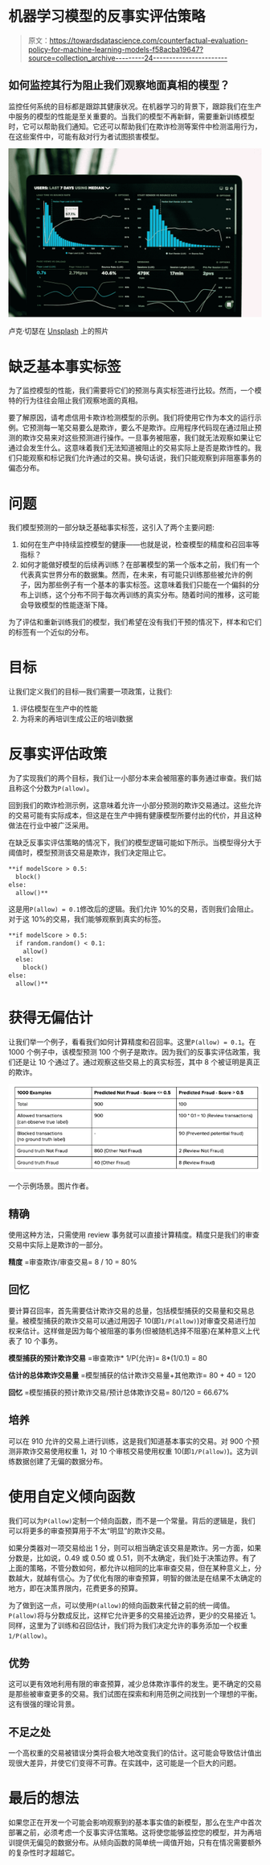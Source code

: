 # 机器学习模型的反事实评估策略

> 原文：<https://towardsdatascience.com/counterfactual-evaluation-policy-for-machine-learning-models-f58acba19647?source=collection_archive---------24----------------------->

## 如何监控其行为阻止我们观察地面真相的模型？

监控任何系统的目标都是跟踪其健康状况。在机器学习的背景下，跟踪我们在生产中服务的模型的性能是至关重要的。当我们的模型不再新鲜，需要重新训练模型时，它可以帮助我们通知。它还可以帮助我们在欺诈检测等案件中检测滥用行为，在这些案件中，可能有敌对行为者试图损害模型。

![](img/e914ed1ec9327dfa5ca9347641bfc7c3.png)

卢克·切瑟在 [Unsplash](https://unsplash.com?utm_source=medium&utm_medium=referral) 上的照片

# 缺乏基本事实标签

为了监控模型的性能，我们需要将它们的预测与真实标签进行比较。然而，一个模特的行为往往会阻止我们观察地面的真相。

要了解原因，请考虑信用卡欺诈检测模型的示例。我们将使用它作为本文的运行示例。它预测每一笔交易要么是欺诈，要么不是欺诈。应用程序代码现在通过阻止预测的欺诈交易来对这些预测进行操作。一旦事务被阻塞，我们就无法观察如果让它通过会发生什么。这意味着我们无法知道被阻止的交易实际上是否是欺诈性的。我们只能观察和标记我们允许通过的交易。换句话说，我们只能观察到非阻塞事务的偏态分布。

# 问题

我们模型预测的一部分缺乏基础事实标签，这引入了两个主要问题:

1.  如何在生产中持续监控模型的健康——也就是说，检查模型的精度和召回率等指标？
2.  如何才能做好模型的后续再训练？在部署模型的第一个版本之前，我们有一个代表真实世界分布的数据集。然而，在未来，有可能只训练那些被允许的例子，因为那些例子有一个基本的事实标签。这意味着我们只能在一个偏斜的分布上训练，这个分布不同于每次再训练的真实分布。随着时间的推移，这可能会导致模型的性能逐渐下降。

为了评估和重新训练我们的模型，我们希望在没有我们干预的情况下，样本和它们的标签有一个近似的分布。

# 目标

让我们定义我们的目标—我们需要一项政策，让我们:

1.  评估模型在生产中的性能
2.  为将来的再培训生成公正的培训数据

# 反事实评估政策

为了实现我们的两个目标，我们让一小部分本来会被阻塞的事务通过审查。我们姑且称这个分数为`P(allow)`。

回到我们的欺诈检测示例，这意味着允许一小部分预测的欺诈交易通过。这些允许的交易可能有实际成本，但这是在生产中拥有健康模型所要付出的代价，并且这种做法在行业中被广泛采用。

在缺乏反事实评估策略的情况下，我们的模型逻辑可能如下所示。当模型得分大于阈值时，模型预测该交易是欺诈，我们决定阻止它。

```
**if modelScore > 0.5: 
  block()
else:
  allow()**
```

这是用`P(allow) = 0.1`修改后的逻辑。我们允许 10%的交易，否则我们会阻止。对于这 10%的交易，我们能够观察到真实的标签。

```
**if modelScore > 0.5: 
  if random.random() < 0.1:
    allow() 
  else:
    block()
else:
  allow()**
```

# 获得无偏估计

让我们举一个例子，看看我们如何计算精度和召回率。这里`P(allow) = 0.1`。在 1000 个例子中，该模型预测 100 个例子是欺诈。因为我们的反事实评估政策，我们还是让 10 个通过了。通过观察这些交易上的真实标签，其中 8 个被证明是真正的欺诈。

![](img/612b82f6511d126d096d10dc2d8ccce1.png)

一个示例场景。图片作者。

## 精确

使用这种方法，只需使用 review 事务就可以直接计算精度。精度只是我们的审查交易中实际上是欺诈的一部分。

**精度** =审查欺诈/审查交易= 8 / 10 = 80%

## 回忆

要计算召回率，首先需要估计欺诈交易的总量，包括模型捕获的交易量和交易总量。被模型捕获的欺诈交易可以通过用因子 10(即`1/P(allow)`)对审查交易进行加权来估计。这样做是因为每个被阻塞的事务(但被随机选择不阻塞)在某种意义上代表了 10 个事务。

**模型捕获的预计欺诈交易** =审查欺诈* 1/P(允许)= 8*(1/0.1) = 80

**估计的总体欺诈交易量** =模型捕获的估计欺诈交易量+其他欺诈= 80 + 40 = 120

**回忆** =模型捕获的预计欺诈交易/预计总体欺诈交易= 80/120 = 66.67%

## 培养

可以在 910 允许的交易上进行训练，这是我们知道基本事实的交易。对 900 个预测非欺诈交易使用权重 1，对 10 个审核交易使用权重 10(即`1/P(allow)`)。这为训练数据创建了无偏的数据分布。

# 使用自定义倾向函数

我们可以为`P(allow)`定制一个倾向函数，而不是一个常量。背后的逻辑是，我们可以将更多的审查预算用于不太“明显”的欺诈交易。

如果分类器对一项交易给出 1 分，则可以相当确定该交易是欺诈。另一方面，如果分数是，比如说，0.49 或 0.50 或 0.51，则不太确定，我们处于决策边界。有了上面的策略，不管分数如何，都允许以相同的比率审查交易，但在某种意义上，分数越大，就越有信心。为了优化有限的审查预算，明智的做法是在结果不太确定的地方，即在决策界限内，花费更多的预算。

为了做到这一点，可以使用`P(allow)`的倾向函数来代替之前的统一阈值。`P(allow)`将与分数成反比，这样它允许更多的交易接近边界，更少的交易接近 1。同样，这里为了训练和召回估计，我们将为我们决定允许的事务添加一个权重`1/P(allow)`。

## 优势

这可以更有效地利用有限的审查预算，减少总体欺诈事件的发生。更不确定的交易是那些被审查更多的交易。我们试图在探索和利用范例之间找到一个理想的平衡。这有很强的理论背景。

## 不足之处

一个高权重的交易被错误分类将会极大地改变我们的估计。这可能会导致估计值出现很大差异，并使它们变得不可靠。在实践中，这可能是一个巨大的问题。

# 最后的想法

如果您正在开发一个可能会影响观察到的基本事实值的新模型，那么在生产中首次部署之前，必须考虑一个反事实评估策略。这将使您能够监控您的模型，并为再培训提供无偏见的数据分布。从倾向函数的简单统一阈值开始，只有在情况需要额外的复杂性时才超越它。